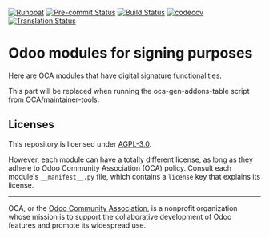 
[![Runboat](https://img.shields.io/badge/runboat-Try%20me-875A7B.png)](https://runboat.odoo-community.org/builds?repo=OCA/sign&target_branch=17.0)
[![Pre-commit Status](https://github.com/OCA/sign/actions/workflows/pre-commit.yml/badge.svg?branch=17.0)](https://github.com/OCA/sign/actions/workflows/pre-commit.yml?query=branch%3A17.0)
[![Build Status](https://github.com/OCA/sign/actions/workflows/test.yml/badge.svg?branch=17.0)](https://github.com/OCA/sign/actions/workflows/test.yml?query=branch%3A17.0)
[![codecov](https://codecov.io/gh/OCA/sign/branch/17.0/graph/badge.svg)](https://codecov.io/gh/OCA/sign)
[![Translation Status](https://translation.odoo-community.org/widgets/sign-17-0/-/svg-badge.svg)](https://translation.odoo-community.org/engage/sign-17-0/?utm_source=widget)

<!-- /!\ do not modify above this line -->

# Odoo modules for signing purposes

Here are OCA modules that have digital signature functionalities.

<!-- /!\ do not modify below this line -->

<!-- prettier-ignore-start -->

[//]: # (addons)

This part will be replaced when running the oca-gen-addons-table script from OCA/maintainer-tools.

[//]: # (end addons)

<!-- prettier-ignore-end -->

## Licenses

This repository is licensed under [AGPL-3.0](LICENSE).

However, each module can have a totally different license, as long as they adhere to Odoo Community Association (OCA)
policy. Consult each module's `__manifest__.py` file, which contains a `license` key
that explains its license.

----
OCA, or the [Odoo Community Association](http://odoo-community.org/), is a nonprofit
organization whose mission is to support the collaborative development of Odoo features
and promote its widespread use.
